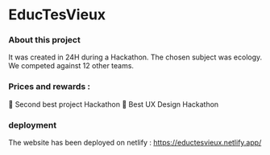 # EducTesVieux

### About this project

It was created in 24H during a Hackathon. The chosen subject was ecology. We competed against 12 other teams.

### Prices and rewards : 

🥈 Second best project Hackathon
🎨 Best UX Design Hackathon

### deployment 

The website has been deployed on netlify : https://eductesvieux.netlify.app/

